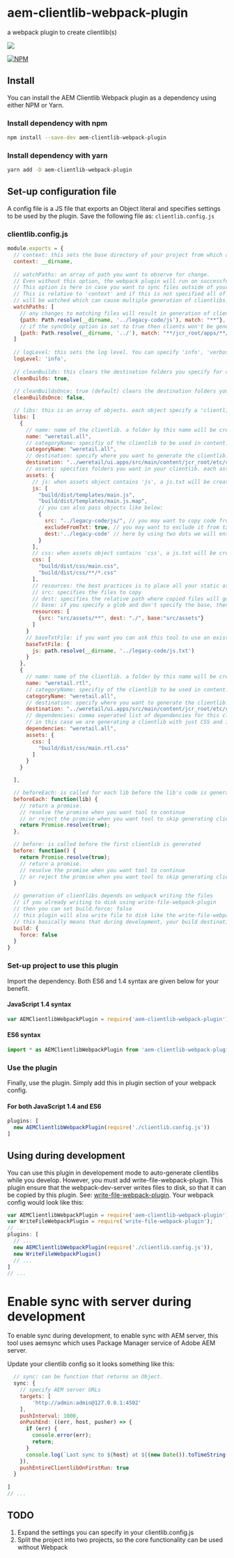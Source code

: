 # aem-clientlib-webpack-plugin
a webpack plugin to create clientlib(s) 

<img src="https://travis-ci.org/samunplugged/aem-clientlib-webpack-plugin.svg?branch=master" />

[![NPM](https://nodei.co/npm/aem-clientlib-webpack-plugin.png)](https://nodei.co/npm/aem-clientlib-webpack-plugin/)

## Install
You can install the AEM Clientlib Webpack plugin as a dependency using either NPM or Yarn.

### Install dependency with npm

```sh
npm install --save-dev aem-clientlib-webpack-plugin
```

### Install dependency with yarn

```sh
yarn add -D aem-clientlib-webpack-plugin
```

## Set-up configuration file
A config file is a JS file that exports an Object literal and specifies settings to be used by the plugin. Save the following file as: `clientlib.config.js`

### clientlib.config.js
```js
module.exports = {
  // context: this sets the base directory of your project from which all other paths are derived
  context: __dirname, 
  
  // watchPaths: an array of path you want to observe for change. 
  // Even without this option, the webpack plugin will run on successful builds. 
  // This option is here in case you want to sync files outside of your 'ui' code folder. 
  // This is relative to 'context' and if this is not specified all of 'context' 
  // will be watched which can cause multiple generation of clientlibs. 
  watchPaths: [
    // any changes to matching files will result in generation of client libs and if sync is enabled they will be synced
    {path: Path.resolve(__dirname, '../legacy-code/js'), match: "**"},
    // if the syncOnly option is set to true then clients won't be generated, but those files will be synced to AEM server
    {path: Path.resolve(__dirname, '../'), match: "**/jcr_root/apps/**/*.html", syncOnly: true}
  ]
  
  // logLevel: this sets the log level. You can specify 'info', 'verbose', or 'off'
  logLevel: 'info',
  
  // cleanBuilds: this clears the destination folders you specify for clientlibs
  cleanBuilds: true,
  
  // cleanBuildsOnce: true (default) clears the destination folders you run webpack for first time.
  cleanBuildsOnce: false,

  // libs: this is an array of objects. each object specify a 'clientlib' to be created
  libs: [
    {
      // name: name of the clientlib. a folder by this name will be created in destination folder.
      name: "weretail.all",
      // categoryName: specifiy of the clientlib to be used in content.xml (if this is not specified, then value of 'name' property would be used)
      categoryName: "weretail.all",
      // destination: specify where you want to generate the clientlib. a relative path is required.
      destination: "../weretail/ui.apps/src/main/content/jcr_root/etc/clientlibs",
      // assets: specifies folders you want in your clientlib. each asset 'kind' is created as a folder.
      assets: {
        // js: when assets object contains 'js', a js.txt will be created and its content will include all files with .js extension. glob patterns are supported.
        js: [
          "build/dist/templates/main.js",
          "build/dist/templates/main.js.map",
          // you can also pass objects like below:
          {
            src: "../legacy-code/js/", // you may want to copy code from outside of build system 
            excludeFromTxt: true, // you may want to exclude it from txt file (optional: by default all files will be included)
            dest:'../legacy-code' // here by using two dots we will ensure its copied at same level as js folder being created
          }
        ],
        // css: when assets object contains 'css', a js.txt will be created and its content will include all files with .css extension. glob patterns are supported.
        css: [
          "build/dist/css/main.css",
          "build/dist/css/**/*.css"
        ],
        // resources: the best practices is to place all your static assets in resources
        // src: specifies the files to copy 
        // dest: specifies the relative path where copied files will go. this is relative to the  name of your clientlib - in this case its 'resources'. by specifying ./ you are asking files from src/assets/** to be copied to resources/ 
        // base: if you specify a glob and don't specify the base, then all matching will be copied to dest folder and no heirarchy will be created. In order for tool to know how to figure out heirarchy specify the base option. In most cases it will be the part of 'src' before the magic ** - in this case src/assets
        resources: [
          {src: "src/assets/**", dest: "./", base:"src/assets"}
        ]
      }
      // baseTxtFile: if you want you can ask this tool to use an existing .txt file as base
      baseTxtFile: {
        js: path.resolve(__dirname, '../legacy-code/js.txt')
      }
    },
    {
      // name: name of the clientlib. a folder by this name will be created in destination folder.
      name: "weretail.rtl",
      // categoryName: specifiy of the clientlib to be used in content.xml (if this is not specified, then value of 'name' property would be used)
      categoryName: "weretail.all",
      // destination: specify where you want to generate the clientlib. a relative path is required.
      destination: "../weretail/ui.apps/src/main/content/jcr_root/etc/clientlibs",
      // dependencies: comma seperated list of dependencies for this clientlib. 
      // in this case we are generating a clientlib with just CSS and it depends on weretail.all we created earlier.
      dependencies: "weretail.all",
      assets: {
        css: [
          "build/dist/css/main.rtl.css"
        ]
      }
    }

  ],

  // beforeEach: is called for each lib before the lib's code is generated
  beforeEach: function(lib) {
    // return a promise. 
    // resolve the promise when you want tool to continue
    // or reject the promise when you want tool to skip generating clientlib
    return Promise.resolve(true);
  },

  // before: is called before the first clientlib is generated
  before: function() {
    return Promise.resolve(true);
    // return a promise. 
    // resolve the promise when you want tool to continue
    // or reject the promise when you want tool to skip generating clientlib
  }

  // generation of clientlibs depends on webpack writing the files
  // if you already writing to disk using write-file-webpack-plugin
  // then you can set build.force: false
  // this plugin will also write file to disk like the write-file-webpack-plugin
  // this basically means that during development, your build destination is updated
  build: {
    force: false
  }
}

```


### Set-up project to use this plugin
Import the dependency. Both ES6 and 1.4 syntax are given below for your benefit.

#### JavaScript 1.4 syntax
```js
var AEMClientlibWebpackPlugin = require('aem-clientlib-webpack-plugin').default;
```

#### ES6 syntax
```js
import * as AEMClientlibWebpackPlugin from 'aem-clientlib-webpack-plugin';
```


### Use the plugin
Finally, use the plugin. Simply add this in plugin section of your webpack config.

#### For both JavaScript 1.4 and ES6
```js
plugins: [
  new AEMClientlibWebpackPlugin(require('./clientlib.config.js'))
]
```

## Using during development

You can use this plugin in developement mode to auto-generate clientlibs while you develop. However, you must add write-file-webpack-plugin. This plugin ensure that the webpack-dev-server writes files to disk, so that it can be copied by this plugin. See: [write-file-webpack-plugin](https://github.com/gajus/write-file-webpack-plugin). Your webpack config would look like this:

```js
var AEMClientlibWebpackPlugin = require('aem-clientlib-webpack-plugin').default;
var WriteFileWebpackPlugin = require('write-file-webpack-plugin');
// ...
plugins: [
  // ...
  new AEMClientlibWebpackPlugin(require('./clientlib.config.js')),
  new WriteFileWebpackPlugin()
  // ...
]
// ...
```

# Enable sync with server during development
To enable sync during development, to enable sync with AEM server, this tool uses aemsync which uses Package Manager service of Adobe AEM server.

Update your clientlib config so it looks something like this:

```js
  // sync: can be function that returns an Object.
  sync: {
    // specify AEM server URLs
    targets: [
        'http://admin:admin@127.0.0.1:4502'
    ],
    pushInterval: 1000,
    onPushEnd: ((err, host, pusher) => {
      if (err) {
        console.error(err);
        return;
      }
      console.log(`Last sync to ${host} at ${(new Date()).toTimeString()}`);
    }),
    pushEntireClientlibOnFirstRun: true
  }
  
]
// ...
```



## TODO

1. Expand the settings you can specify in your clientlib.config.js
1. Split the project into two projects, so the core functionality can be used without Webpack
